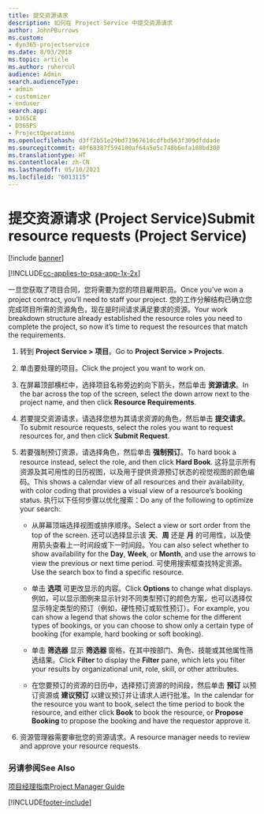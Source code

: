 ```yaml
---
title: 提交资源请求
description: 如何在 Project Service 中提交资源请求
author: JohnPBurrows
ms.custom:
- dyn365-projectservice
ms.date: 8/03/2018
ms.topic: article
ms.author: ruhercul
audience: Admin
search.audienceType:
- admin
- customizer
- enduser
search.app:
- D365CE
- D365PS
- ProjectOperations
ms.openlocfilehash: d3ff2b51e29bd7196761dcdfbd563f309dfddade
ms.sourcegitcommit: 40f68387f594180af64a5e5c748b6efa188bd300
ms.translationtype: HT
ms.contentlocale: zh-CN
ms.lasthandoff: 05/10/2021
ms.locfileid: "6013115"
---
```

# <a name="submit-resource-requests-project-service"></a><span data-ttu-id="c23c9-103">提交资源请求 (Project Service)</span><span class="sxs-lookup"><span data-stu-id="c23c9-103">Submit resource requests (Project Service)</span></span>

[!include [banner](../includes/psa-now-project-operations.md)]

[!INCLUDE[cc-applies-to-psa-app-1x-2x](../includes/cc-applies-to-psa-app-1x-2x.md)]

<span data-ttu-id="c23c9-104">一旦您获取了项目合同，您将需要为您的项目雇用职员。</span><span class="sxs-lookup"><span data-stu-id="c23c9-104">Once you’ve won a project contract, you’ll need to staff your project.</span></span> <span data-ttu-id="c23c9-105">您的工作分解结构已确立您完成项目所需的资源角色，现在是时间请求满足要求的资源。</span><span class="sxs-lookup"><span data-stu-id="c23c9-105">Your work breakdown structure already established the resource roles you need to complete the project, so now it’s time to request the resources that match the requirements.</span></span>  
  
1.  <span data-ttu-id="c23c9-106">转到 **Project Service > 项目**。</span><span class="sxs-lookup"><span data-stu-id="c23c9-106">Go to **Project Service > Projects**.</span></span>  
  
2.  <span data-ttu-id="c23c9-107">单击要处理的项目。</span><span class="sxs-lookup"><span data-stu-id="c23c9-107">Click the project you want to work on.</span></span>  
  
3.  <span data-ttu-id="c23c9-108">在屏幕顶部横栏中，选择项目名称旁边的向下箭头，然后单击 **资源请求**。</span><span class="sxs-lookup"><span data-stu-id="c23c9-108">In the bar across the top of the screen, select the down arrow next to the project name, and then click **Resource Requirements**.</span></span>  
  
4.  <span data-ttu-id="c23c9-109">若要提交资源请求，请选择您想为其请求资源的角色，然后单击 **提交请求**。</span><span class="sxs-lookup"><span data-stu-id="c23c9-109">To submit resource requests, select the roles you want to request resources for, and then click **Submit Request**.</span></span>  
  
5.  <span data-ttu-id="c23c9-110">若要强制预订资源，请选择角色，然后单击 **强制预订**。</span><span class="sxs-lookup"><span data-stu-id="c23c9-110">To hard book a resource instead, select the role, and then click **Hard Book**.</span></span> <span data-ttu-id="c23c9-111">这将显示所有资源及其可用性的日历视图，以及用于提供资源预订状态的视觉视图的颜色编码。</span><span class="sxs-lookup"><span data-stu-id="c23c9-111">This shows a calendar view of all resources and their availability, with color coding that provides a visual view of a resource’s booking status.</span></span> <span data-ttu-id="c23c9-112">执行以下任何步骤以优化搜索：</span><span class="sxs-lookup"><span data-stu-id="c23c9-112">Do any of the following to optimize your search:</span></span>  
  
    -   <span data-ttu-id="c23c9-113">从屏幕顶端选择视图或排序顺序。</span><span class="sxs-lookup"><span data-stu-id="c23c9-113">Select a view or sort order from the top of the screen.</span></span> <span data-ttu-id="c23c9-114">还可以选择显示该 **天**、**周** 还是 **月** 的可用性，以及使用箭头查看上一时间段或下一时间段。</span><span class="sxs-lookup"><span data-stu-id="c23c9-114">You can also select whether to show availability for the **Day**, **Week**, or **Month**, and use the arrows to view the previous or next time period.</span></span> <span data-ttu-id="c23c9-115">可使用搜索框查找特定资源。</span><span class="sxs-lookup"><span data-stu-id="c23c9-115">Use the search box to find a specific resource.</span></span>  
  
    -   <span data-ttu-id="c23c9-116">单击 **选项** 可更改显示的内容。</span><span class="sxs-lookup"><span data-stu-id="c23c9-116">Click **Options** to change what displays.</span></span> <span data-ttu-id="c23c9-117">例如，可以显示图例来显示针对不同类型预订的颜色方案，也可以选择仅显示特定类型的预订（例如，硬性预订或软性预订）。</span><span class="sxs-lookup"><span data-stu-id="c23c9-117">For example, you can show a legend that shows the color scheme for the different types of bookings, or you can choose to show only a certain type of booking (for example, hard booking or soft booking).</span></span>  
  
    -   <span data-ttu-id="c23c9-118">单击 **筛选器** 显示 **筛选器** 窗格，在其中按部门、角色、技能或其他属性筛选结果。</span><span class="sxs-lookup"><span data-stu-id="c23c9-118">Click **Filter** to display the **Filter** pane, which lets you filter your results by organizational unit, role, skill, or other attributes.</span></span>  
  
    -   <span data-ttu-id="c23c9-119">在您要预订的资源的日历中，选择预订资源的时间段，然后单击 **预订** 以预订资源或 **建议预订** 以建议预订并让请求人进行批准。</span><span class="sxs-lookup"><span data-stu-id="c23c9-119">In the calendar for the resource you want to book, select the time period to book the resource, and either click **Book** to book the resource, or **Propose Booking** to propose the booking and have the requestor approve it.</span></span>  
  
6.  <span data-ttu-id="c23c9-120">资源管理器需要审批您的资源请求。</span><span class="sxs-lookup"><span data-stu-id="c23c9-120">A resource manager needs to review and approve your resource requests.</span></span>  
  
### <a name="see-also"></a><span data-ttu-id="c23c9-121">另请参阅</span><span class="sxs-lookup"><span data-stu-id="c23c9-121">See Also</span></span>  
 [<span data-ttu-id="c23c9-122">项目经理指南</span><span class="sxs-lookup"><span data-stu-id="c23c9-122">Project Manager Guide</span></span>](../psa/project-manager-guide.md)


[!INCLUDE[footer-include](../includes/footer-banner.md)]